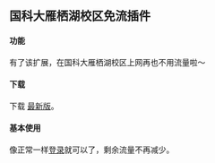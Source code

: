国科大雁栖湖校区免流插件
----

#### 功能

有了该扩展，在国科大雁栖湖校区上网再也不用流量啦～

#### 下载

下载 [最新版](https://raw.githubusercontent.com/banben/ucas_free_network/master/ucas_free_network.crx)。

#### 基本使用

像正常一样[登录](http://210.77.16.21/)就可以了，剩余流量不再减少。
